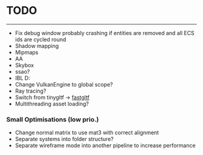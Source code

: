 # TODO

---

- Fix debug window probably crashing if entities are removed and all ECS ids are cycled round
- Shadow mapping
- Mipmaps
- AA
- Skybox
- ssao?
- IBL D:
- Change VulkanEngine to global scope?
- Ray tracing?
- Switch from tinygltf -> [fastgltf](https://github.com/spnda/fastgltf)
- Multithreading asset loading?

### Small Optimisations (low prio.)

- Change normal matrix to use mat3 with correct alignment
- Separate systems into folder structure?
- Separate wireframe mode into another pipeline to increase performance

